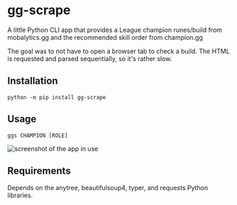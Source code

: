 # gg-scrape
A little Python CLI app that provides a League champion runes/build from mobalytics.gg and the recommended skill order from champion.gg

The goal was to not have to open a browser tab to check a build.
The HTML is requested and parsed sequentially, so it's rather slow.

## Installation
```
python -m pip install gg-scrape
```

## Usage
```
ggs CHAMPION [ROLE]
```

![screenshot of the app in use](img/Capture.PNG)

## Requirements
Depends on the anytree, beautifulsoup4, typer, and requests Python libraries.
